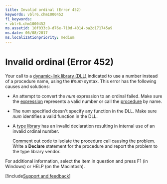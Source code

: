 ```yaml
---
title: Invalid ordinal (Error 452)
keywords: vblr6.chm1000452
f1_keywords:
- vblr6.chm1000452
ms.assetid: 10f033c8-d76e-710d-4014-ba2d171745a9
ms.date: 06/08/2017
ms.localizationpriority: medium
---
```



# Invalid ordinal (Error 452)

Your call to a [dynamic-link library (DLL)](../../Glossary/vbe-glossary.md#dynamic-link-library-dll) indicated to use a number instead of a procedure name, using the **#**_num_ syntax. This error has the following causes and solutions:



- An attempt to convert the  _num_ expression to an ordinal failed. Make sure the [expression](../../Glossary/vbe-glossary.md#expression) represents a valid number or call the [procedure](../../Glossary/vbe-glossary.md#procedure) by name.
    
- The  _num_ specified doesn't specify any function in the DLL. Make sure _num_ identifies a valid function in the DLL.
    
- A [type library](../../Glossary/vbe-glossary.md#type-library) has an invalid declaration resulting in internal use of an invalid ordinal number.
    
    [Comment](../../Glossary/vbe-glossary.md#comment) out code to isolate the procedure call causing the problem. Write a **Declare** statement for the procedure and report the problem to the type library vendor.
    

For additional information, select the item in question and press F1 (in Windows) or HELP (on the Macintosh).

[!include[Support and feedback](~/includes/feedback-boilerplate.md)]
